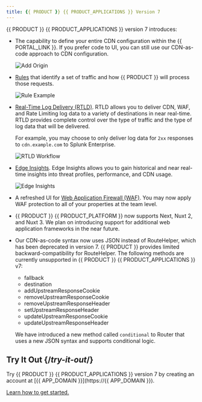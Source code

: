 ```yaml
---
title: {{ PRODUCT }} {{ PRODUCT_APPLICATIONS }} Version 7
---
```


{{ PRODUCT }} {{ PRODUCT_APPLICATIONS }} version 7 introduces:

-   The capability to define your entire CDN configuration within the {{ PORTAL_LINK }}. If you prefer code to UI, you can still use our CDN-as-code approach to CDN configuration. 

    ![Add Origin](/images/v7/basics/origins-add-origin.png)

-   [Rules](/guides/performance/rules) that identify a set of traffic and how {{ PRODUCT }} will process those requests. 

    ![Rule Example](/images/v7/performance/rule-condition-feature-example.png)

-   [Real-Time Log Delivery (RTLD)](/guides/logs/rtld). RTLD allows you to deliver CDN, WAF, and Rate Limiting log data to a variety of destinations in near real-time. RTLD provides complete control over the type of traffic and the type of log data that will be delivered. 

    For example, you may choose to only deliver log data for `2xx` responses to `cdn.example.com` to Splunk Enterprise.

    ![RTLD Workflow](/images/v7/logs/rtld-workflow.png)

-   [Edge Insights](/guides/performance/observability/edge_insights). Edge Insights allows you to gain historical and near real-time insights into threat profiles, performance, and CDN usage.

    ![Edge Insights](/images/v7/performance/edge-insights-example.png)

-   A refreshed UI for [Web Application Firewall (WAF)](/guides/security/waf). You may now apply WAF protection to all of your properties at the team level.
-   {{ PRODUCT }} {{ PRODUCT_PLATFORM }} now supports Next, Nuxt 2, and Nuxt 3. We plan on introducing support for additional web application frameworks in the near future. <a id="routehelper" />
-   Our CDN-as-code syntax now uses JSON instead of RouteHelper, which has been deprecated in version 7. {{ PRODUCT }} provides limited backward-compatibility for RouteHelper. The following methods are currently unsupported in {{ PRODUCT }} {{ PRODUCT_APPLICATIONS }} v7:
    -   fallback
    -   destination
    -   addUpstreamResponseCookie
    -   removeUpstreamResponseCookie
    -   removeUpstreamResponseHeader
    -   setUpstreamResponseHeader
    -   updateUpstreamResponseCookie
    -   updateUpstreamResponseHeader

    We have introduced a new method called `conditional` to Router that uses a new JSON syntax and supports conditional logic.

## Try It Out  {/*try-it-out*/}

Try {{ PRODUCT }} {{ PRODUCT_APPLICATIONS }} version 7 by creating an account at [{{ APP_DOMAIN }}](https://{{ APP_DOMAIN }}). 

[Learn how to get started.](/guides/getting_started)
